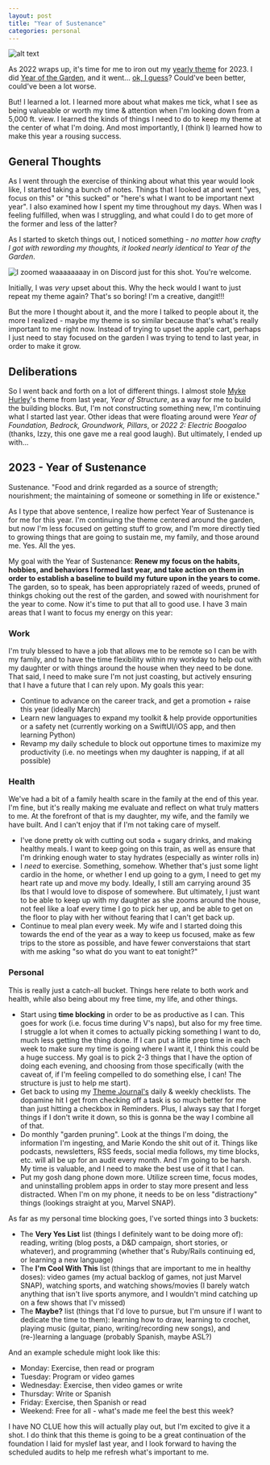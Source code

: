 ```yaml
---
layout: post
title: "Year of Sustenance"
categories: personal
---
```


![alt text][headerImg]

As 2022 wraps up, it's time for me to iron out my [yearly theme](https://www.themesystem.com) for 2023. I did [Year of the Garden](https://niclake.me/year-of-the-garden/), and it went... [ok, I guess](https://niclake.me/review-year-of-the-garden/)? Could've been better, could've been a lot worse.

But! I learned a lot. I learned more about what makes me tick, what I see as being valueable or worth my time & attention when I'm looking down from a 5,000 ft. view. I learned the kinds of things I need to do to keep my theme at the center of what I'm doing. And most importantly, I (think I) learned how to make this year a rousing success.

<!-- more -->

## General Thoughts

As I went through the exercise of thinking about what this year would look like, I started taking a bunch of notes. Things that I looked at and went "yes, focus on this" or "this sucked" or "here's what I want to be important next year". I also examined how I spent my time throughout my days. When was I feeling fulfilled, when was I struggling, and what could I do to get more of the former and less of the latter?

As I started to sketch things out, I noticed something - *no matter how crafty I got with rewording my thoughts, it looked nearly identical to Year of the Garden*.

![I zoomed waaaaaaaay in on Discord just for this shot. You're welcome.][discordImg]

Initially, I was *very* upset about this. Why the heck would I want to just repeat my theme again? That's so boring! I'm a creative, dangit!!!

But the more I thought about it, and the more I talked to people about it, the more I realized - maybe my theme is so similar because that's what's really important to me right now. Instead of trying to upset the apple cart, perhaps I just need to stay focused on the garden I was trying to tend to last year, in order to make it grow.

## Deliberations

So I went back and forth on a lot of different things. I almost stole [Myke Hurley](http://www.mykehurley.net/about)'s theme from last year, *Year of Structure*, as a way for me to build the building blocks. But, I'm not constructing something new, I'm continuing what I started last year. Other ideas that were floating around were *Year of Foundation, Bedrock, Groundwork, Pillars*, or *2022 2: Electric Boogaloo* (thanks, Izzy, this one gave me a real good laugh). But ultimately, I ended up with...

## 2023 - Year of Sustenance

Sustenance. "Food and drink regarded as a source of strength; nourishment; the maintaining of someone or something in life or existence."

As I type that above sentence, I realize how perfect Year of Sustenance is for me for this year. I'm continuing the theme centered around the garden, but now I'm less focused on getting stuff to grow, and I'm more directly tied to growing things that are going to sustain me, my family, and those around me. Yes. All the yes.

My goal with the Year of Sustenance: **Renew my focus on the habits, hobbies, and behaviors I formed last year, and take action on them in order to establish a baseline to build my future upon in the years to come.** The garden, so to speak, has been appropriately razed of weeds, pruned of thinkgs choking out the rest of the garden, and sowed with nourishment for the year to come. Now it's time to put that all to good use. I have 3 main areas that I want to focus my energy on this year:

### Work

I'm truly blessed to have a job that allows me to be remote so I can be with my family, and to have the time flexibility within my workday to help out with my daughter or with things around the house when they need to be done. That said, I need to make sure I'm not just coasting, but actively ensuring that I have a future that I can rely upon. My goals this year:

- Continue to advance on the career track, and get a promotion + raise this year (ideally March)
- Learn new languages to expand my toolkit & help provide opportunities or a safety net (currently working on a SwiftUI/iOS app, and then learning Python)
- Revamp my daily schedule to block out opportune times to maximize my productivity (i.e. no meetings when my daughter is napping, if at all possible)

### Health

We've had a bit of a family health scare in the family at the end of this year. I'm fine, but it's really making me evaluate and reflect on what truly matters to me. At the forefront of that is my daughter, my wife, and the family we have built. And I can't enjoy that if I'm not taking care of myself.

- I've done pretty ok with cutting out soda + sugary drinks, and making healthy meals. I want to keep going on this train, as well as ensure that I'm drinking enough water to stay hydrates (especially as winter rolls in)
- I *need* to exercise. Something, somehow. Whether that's just some light cardio in the home, or whether I end up going to a gym, I need to get my heart rate up and move my body. Ideally, I still am carrying around 35 lbs that I would love to dispose of somewhere. But ultimately, I just want to be able to keep up with my daughter as she zooms around the house, not feel like a loaf every time I go to pick her up, and be able to get on the floor to play with her without fearing that I can't get back up.
- Continue to meal plan every week. My wife and I started doing this towards the end of the year as a way to keep us focused, make as few trips to the store as possible, and have fewer converstaions that start with me asking "so what do you want to eat tonight?"

### Personal

This is really just a catch-all bucket. Things here relate to both work and health, while also being about my free time, my life, and other things.

- Start using **time blocking** in order to be as productive as I can. This goes for work (i.e. focus time during V's naps), but also for my free time. I struggle a lot when it comes to actually picking something I want to do, much less getting the thing done. If I can put a little prep time in each week to make sure my time is going where I want it, I think this could be a huge success. My goal is to pick 2-3 things that I have the option of doing each evening, and choosing from those specifically (with the caveat of, if I'm feeling compelled to do something else, I can! The structure is just to help me start).
- Get back to using my [Theme Journal's](https://cottonbureau.com/p/TZ4WZJ/journal/the-theme-system-journal#/6880807/grey-paper-standard-journal) daily & weekly checklists. The dopamine hit I get from checking off a task is so much better for me than just hitting a checkbox in Reminders. Plus, I always say that I forget things if I don't write it down, so this is gonna be the way I combine all of that.
- Do monthly "garden pruning". Look at the things I'm doing, the information I'm ingesting, and Marie Kondo the shit out of it. Things like podcasts, newsletters, RSS feeds, social media follows, my time blocks, etc. will all be up for an audit every month. And I'm going to be harsh. My time is valuable, and I need to make the best use of it that I can.
- Put my gosh dang phone down more. Utilize screen time, focus modes, and uninstalling problem apps in order to stay more present and less distracted. When I'm on my phone, it needs to be on less "distractiony" things (lookings straight at you, Marvel SNAP).

As far as my personal time blocking goes, I've sorted things into 3 buckets:

- The **Very Yes List** list (things I definitely want to be doing more of): reading, writing (blog posts, a D&D campaign, short stories, or whatever), and programming (whether that's Ruby/Rails continuing ed, or learning a new language)
- The **I'm Cool With This** list (things that are important to me in healthy doses): video games (my actual backlog of games, not just Marvel SNAP), watching sports, and watching shows/movies (I barely watch anything that isn't live sports anymore, and I wouldn't mind catching up on a few shows that I'v missed)
- The **Maybe?** list (things that I'd love to pursue, but I'm unsure if I want to dedicate the time to them): learning how to draw, learning to crochet, playing music (guitar, piano, writing/recording new songs), and (re-)learning a language (probably Spanish, maybe ASL?)

And an example schedule might look like this:

- Monday: Exercise, then read or program
- Tuesday: Program or video games
- Wednesday: Exercise, then video games or write
- Thursday: Write or Spanish
- Friday: Exercise, then Spanish or read
- Weekend: Free for all - what's made me feel the best this week?

I have NO CLUE how this will actually play out, but I'm excited to give it a shot. I do think that this theme is going to be a great continuation of the foundation I laid for myslef last year, and I look forward to having the scheduled audits to help me refresh what's important to me.

[headerImg]: https://imgur.com/hbZ3nRy.png
[discordImg]: https://imgur.com/1y5Pq40.png
